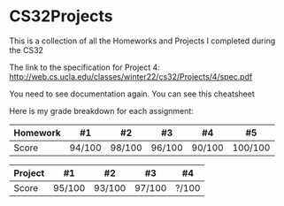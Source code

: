 # CS32Projects
This is a collection of all the Homeworks and Projects I completed during the CS32

The link to the specification for Project 4: http://web.cs.ucla.edu/classes/winter22/cs32/Projects/4/spec.pdf


You need to see documentation again. You can see this cheatsheet

Here is my grade breakdown for each assignment:

Homework| #1 | #2 | #3 | #4 | #5 |
--- | --- | --- | --- |--- |--- 
Score| 94/100 | 98/100 | 96/100 | 90/100 | 100/100 |

Project| #1 | #2 | #3 | #4 |
--- | --- | --- | --- |---
Score| 95/100 | 93/100 | 97/100 | ?/100 
